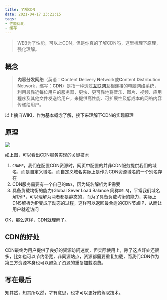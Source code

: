 ```yaml
---
title: 了解CDN
date: 2021-04-17 23:21:15
tags:
- 性能优化
- 缓存
---
```


> WEB为了性能，可以上CDN，但是你真的了解CDN吗，这里梳理下原理，强化理解。



## 概念

> **内容分发网络**（英语：**C**ontent **D**elivery **N**etwork或**C**ontent **D**istribution **N**etwork，缩写：**CDN**）是指一种透过[互联网](https://zh.wikipedia.org/wiki/互聯網)互相连接的电脑网络系统，利用最靠近每位用户的服务器，更快、更可靠地将音乐、图片、视频、应用程序及其他文件发送给用户，来提供高性能、可扩展性及低成本的网络内容传递给用户。

以上摘自WIKI，作为基本概念了解，接下来理解下CDN的实现原理



## 原理



![](https://static.1991421.cn/2021/2021-04-17-235549.jpeg)



如上图，可以看出CDN服务实现的关键技术



1. `CNAME`，我们在配置CDN资源时，网页中配置的并非CDN服务提供我们的域名，而是自定义域名，而自定义域名实际上是作为CDN资源域名的一个别名存在
2. CDN服务需要有一个自己的`DNS`，因为域名解析为IP需要
3. 具备负载均衡的能力(Global Sever Load Balance 简称`GSLB`)，平常我们域名解析IP，可以理解为两者都是静态的，而为了具备负载均衡的能力，实际上DNS解析为IP变成了动态的过程，这样可以返回最合适的CDN节点IP，从而让用户就近访问



OK，那么这样，CDN就理解了。



## CDN的好处

CDN最终为用户提供了良好的资源访问速度，但实际使用上，除了这点好处还很多，比如也可以节约带宽，非同源站点，资源都需要重复加载，而我们CDN作为第三方资源本身也可以避免了资源的重复加载浪费。



## 写在最后

知其然，知其所以然，才有意思，也才可以更好的驾驭技术。







